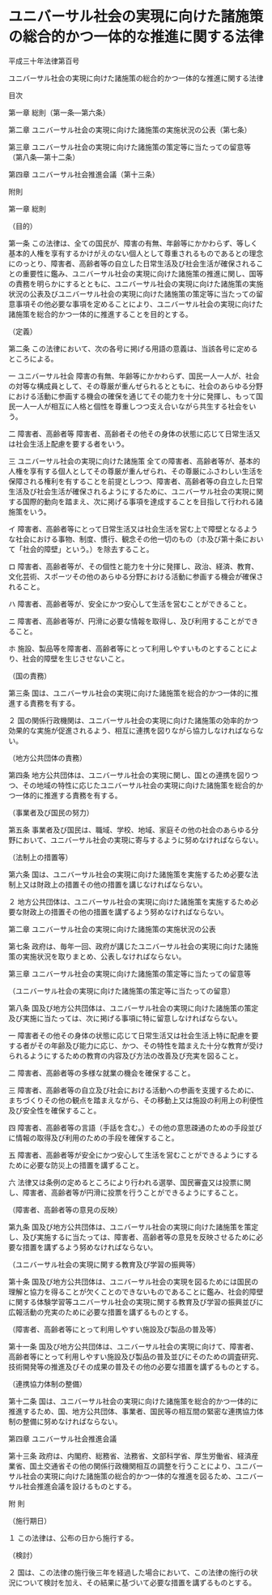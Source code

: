 # ユニバーサル社会の実現に向けた諸施策の総合的かつ一体的な推進に関する法律

平成三十年法律第百号

ユニバーサル社会の実現に向けた諸施策の総合的かつ一体的な推進に関する法律

目次

第一章 総則（第一条―第六条）

第二章 ユニバーサル社会の実現に向けた諸施策の実施状況の公表（第七条）

第三章 ユニバーサル社会の実現に向けた諸施策の策定等に当たっての留意等（第八条―第十二条）

第四章 ユニバーサル社会推進会議（第十三条）

附則

第一章 総則

（目的）

第一条 この法律は、全ての国民が、障害の有無、年齢等にかかわらず、等しく基本的人権を享有するかけがえのない個人として尊重されるものであるとの理念にのっとり、障害者、高齢者等の自立した日常生活及び社会生活が確保されることの重要性に鑑み、ユニバーサル社会の実現に向けた諸施策の推進に関し、国等の責務を明らかにするとともに、ユニバーサル社会の実現に向けた諸施策の実施状況の公表及びユニバーサル社会の実現に向けた諸施策の策定等に当たっての留意事項その他必要な事項を定めることにより、ユニバーサル社会の実現に向けた諸施策を総合的かつ一体的に推進することを目的とする。

（定義）

第二条 この法律において、次の各号に掲げる用語の意義は、当該各号に定めるところによる。

一 ユニバーサル社会 障害の有無、年齢等にかかわらず、国民一人一人が、社会の対等な構成員として、その尊厳が重んぜられるとともに、社会のあらゆる分野における活動に参画する機会の確保を通じてその能力を十分に発揮し、もって国民一人一人が相互に人格と個性を尊重しつつ支え合いながら共生する社会をいう。

二 障害者、高齢者等 障害者、高齢者その他その身体の状態に応じて日常生活又は社会生活上配慮を要する者をいう。

三 ユニバーサル社会の実現に向けた諸施策 全ての障害者、高齢者等が、基本的人権を享有する個人としてその尊厳が重んぜられ、その尊厳にふさわしい生活を保障される権利を有することを前提としつつ、障害者、高齢者等の自立した日常生活及び社会生活が確保されるようにするために、ユニバーサル社会の実現に関する国際的動向を踏まえ、次に掲げる事項を達成することを目指して行われる諸施策をいう。

イ 障害者、高齢者等にとって日常生活又は社会生活を営む上で障壁となるような社会における事物、制度、慣行、観念その他一切のもの（ホ及び第十条において「社会的障壁」という。）を除去すること。

ロ 障害者、高齢者等が、その個性と能力を十分に発揮し、政治、経済、教育、文化芸術、スポーツその他のあらゆる分野における活動に参画する機会が確保されること。

ハ 障害者、高齢者等が、安全にかつ安心して生活を営むことができること。

ニ 障害者、高齢者等が、円滑に必要な情報を取得し、及び利用することができること。

ホ 施設、製品等を障害者、高齢者等にとって利用しやすいものとすることにより、社会的障壁を生じさせないこと。

（国の責務）

第三条 国は、ユニバーサル社会の実現に向けた諸施策を総合的かつ一体的に推進する責務を有する。

２ 国の関係行政機関は、ユニバーサル社会の実現に向けた諸施策の効率的かつ効果的な実施が促進されるよう、相互に連携を図りながら協力しなければならない。

（地方公共団体の責務）

第四条 地方公共団体は、ユニバーサル社会の実現に関し、国との連携を図りつつ、その地域の特性に応じたユニバーサル社会の実現に向けた諸施策を総合的かつ一体的に推進する責務を有する。

（事業者及び国民の努力）

第五条 事業者及び国民は、職域、学校、地域、家庭その他の社会のあらゆる分野において、ユニバーサル社会の実現に寄与するように努めなければならない。

（法制上の措置等）

第六条 国は、ユニバーサル社会の実現に向けた諸施策を実施するため必要な法制上又は財政上の措置その他の措置を講じなければならない。

２ 地方公共団体は、ユニバーサル社会の実現に向けた諸施策を実施するため必要な財政上の措置その他の措置を講ずるよう努めなければならない。

第二章 ユニバーサル社会の実現に向けた諸施策の実施状況の公表

第七条 政府は、毎年一回、政府が講じたユニバーサル社会の実現に向けた諸施策の実施状況を取りまとめ、公表しなければならない。

第三章 ユニバーサル社会の実現に向けた諸施策の策定等に当たっての留意等

（ユニバーサル社会の実現に向けた諸施策の策定等に当たっての留意）

第八条 国及び地方公共団体は、ユニバーサル社会の実現に向けた諸施策の策定及び実施に当たっては、次に掲げる事項に特に留意しなければならない。

一 障害者その他その身体の状態に応じて日常生活又は社会生活上特に配慮を要する者がその年齢及び能力に応じ、かつ、その特性を踏まえた十分な教育が受けられるようにするための教育の内容及び方法の改善及び充実を図ること。

二 障害者、高齢者等の多様な就業の機会を確保すること。

三 障害者、高齢者等の自立及び社会における活動への参画を支援するために、まちづくりその他の観点を踏まえながら、その移動上又は施設の利用上の利便性及び安全性を確保すること。

四 障害者、高齢者等の言語（手話を含む。）その他の意思疎通のための手段並びに情報の取得及び利用のための手段を確保すること。

五 障害者、高齢者等が安全にかつ安心して生活を営むことができるようにするために必要な防災上の措置を講ずること。

六 法律又は条例の定めるところにより行われる選挙、国民審査又は投票に関し、障害者、高齢者等が円滑に投票を行うことができるようにすること。

（障害者、高齢者等の意見の反映）

第九条 国及び地方公共団体は、ユニバーサル社会の実現に向けた諸施策を策定し、及び実施するに当たっては、障害者、高齢者等の意見を反映させるために必要な措置を講ずるよう努めなければならない。

（ユニバーサル社会の実現に関する教育及び学習の振興等）

第十条 国及び地方公共団体は、ユニバーサル社会の実現を図るためには国民の理解と協力を得ることが欠くことのできないものであることに鑑み、社会的障壁に関する体験学習等ユニバーサル社会の実現に関する教育及び学習の振興並びに広報活動の充実のために必要な措置を講ずるものとする。

（障害者、高齢者等にとって利用しやすい施設及び製品の普及等）

第十一条 国及び地方公共団体は、ユニバーサル社会の実現に向けて、障害者、高齢者等にとって利用しやすい施設及び製品の普及並びにそのための調査研究、技術開発等の推進及びその成果の普及その他の必要な措置を講ずるものとする。

（連携協力体制の整備）

第十二条 国は、ユニバーサル社会の実現に向けた諸施策を総合的かつ一体的に推進するため、国、地方公共団体、事業者、国民等の相互間の緊密な連携協力体制の整備に努めなければならない。

第四章 ユニバーサル社会推進会議

第十三条 政府は、内閣府、総務省、法務省、文部科学省、厚生労働省、経済産業省、国土交通省その他の関係行政機関相互の調整を行うことにより、ユニバーサル社会の実現に向けた諸施策の総合的かつ一体的な推進を図るため、ユニバーサル社会推進会議を設けるものとする。

附 則

（施行期日）

１ この法律は、公布の日から施行する。

（検討）

２ 国は、この法律の施行後三年を経過した場合において、この法律の施行の状況について検討を加え、その結果に基づいて必要な措置を講ずるものとする。
